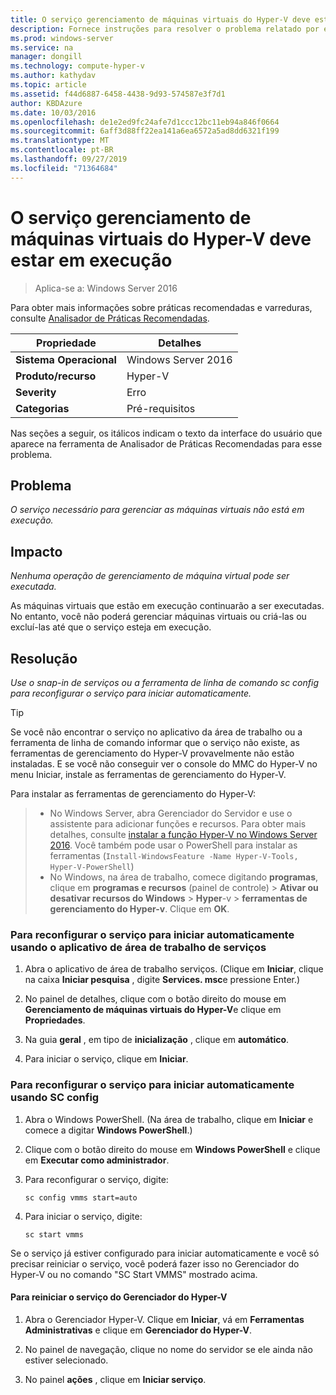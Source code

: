 ```yaml
---
title: O serviço gerenciamento de máquinas virtuais do Hyper-V deve estar em execução
description: Fornece instruções para resolver o problema relatado por essa regra de Analisador de Práticas Recomendadas.
ms.prod: windows-server
ms.service: na
manager: dongill
ms.technology: compute-hyper-v
ms.author: kathydav
ms.topic: article
ms.assetid: f44d6887-6458-4438-9d93-574587e3f7d1
author: KBDAzure
ms.date: 10/03/2016
ms.openlocfilehash: de1e2ed9fc24afe7d1ccc12bc11eb94a846f0664
ms.sourcegitcommit: 6aff3d88ff22ea141a6ea6572a5ad8dd6321f199
ms.translationtype: MT
ms.contentlocale: pt-BR
ms.lasthandoff: 09/27/2019
ms.locfileid: "71364684"
---
```

# <a name="the-hyper-v-virtual-machine-management-service-must-be-running"></a>O serviço gerenciamento de máquinas virtuais do Hyper-V deve estar em execução

>Aplica-se a: Windows Server 2016
  
Para obter mais informações sobre práticas recomendadas e varreduras, consulte [Analisador de Práticas Recomendadas](https://go.microsoft.com/fwlink/?LinkId=122786).  
  
|Propriedade|Detalhes|  
|-|-|  
|**Sistema Operacional**|Windows Server 2016|  
|**Produto/recurso**|Hyper-V|  
|**Severity**|Erro|  
|**Categorias**|Pré-requisitos|  

Nas seções a seguir, os itálicos indicam o texto da interface do usuário que aparece na ferramenta de Analisador de Práticas Recomendadas para esse problema.

## <a name="issue"></a>Problema  
  
*O serviço necessário para gerenciar as máquinas virtuais não está em execução.*  
  
## <a name="impact"></a>Impacto  
  
*Nenhuma operação de gerenciamento de máquina virtual pode ser executada.*  
  
As máquinas virtuais que estão em execução continuarão a ser executadas. No entanto, você não poderá gerenciar máquinas virtuais ou criá-las ou excluí-las até que o serviço esteja em execução.  
  
## <a name="resolution"></a>Resolução  
  
*Use o snap-in de serviços ou a ferramenta de linha de comando sc config para reconfigurar o serviço para iniciar automaticamente.*  
  
> [!TIP]  
> Se você não encontrar o serviço no aplicativo da área de trabalho ou a ferramenta de linha de comando informar que o serviço não existe, as ferramentas de gerenciamento do Hyper-V provavelmente não estão instaladas. E se você não conseguir ver o console do MMC do Hyper-V no menu Iniciar, instale as ferramentas de gerenciamento do Hyper-V.

Para instalar as ferramentas de gerenciamento do Hyper-V:  
>   
> - No Windows Server, abra Gerenciador do Servidor e use o assistente para adicionar funções e recursos. Para obter mais detalhes, consulte [instalar a função Hyper-V no Windows Server 2016](../get-started/Install-the-Hyper-V-role-on-Windows-Server.md).  Você também pode usar o PowerShell para instalar as ferramentas (`Install-WindowsFeature -Name Hyper-V-Tools, Hyper-V-PowerShell`) 
> - No Windows, na área de trabalho, comece digitando **programas**, clique em **programas e recursos** (painel de controle) > **Ativar ou desativar recursos do Windows** > **Hyper**-v  > **ferramentas de gerenciamento do Hyper-v**. Clique em **OK**.  
  
### <a name="to-reconfigure-the-service-to-start-automatically-using-the-services-desktop-app"></a>Para reconfigurar o serviço para iniciar automaticamente usando o aplicativo de área de trabalho de serviços  
  
1.  Abra o aplicativo de área de trabalho serviços. (Clique em **Iniciar**, clique na caixa **Iniciar pesquisa** , digite **Services. msc**e pressione Enter.)  
  
2.  No painel de detalhes, clique com o botão direito do mouse em **Gerenciamento de máquinas virtuais do Hyper-V**e clique em **Propriedades**.  
  
3.  Na guia **geral** , em tipo de **inicialização** , clique em **automático**.  
  
4.  Para iniciar o serviço, clique em **Iniciar**.  
  
### <a name="to-reconfigure-the-service-to-start-automatically-using-sc-config"></a>Para reconfigurar o serviço para iniciar automaticamente usando SC config  
  
1.  Abra o Windows PowerShell. (Na área de trabalho, clique em **Iniciar** e comece a digitar **Windows PowerShell**.)  
  
2.  Clique com o botão direito do mouse em **Windows PowerShell** e clique em **Executar como administrador**.  
  
3.  Para reconfigurar o serviço, digite:  
  
    ```  
    sc config vmms start=auto  
    ```  
  
4.  Para iniciar o serviço, digite:  
  
    ```  
    sc start vmms  
    ```  
  
Se o serviço já estiver configurado para iniciar automaticamente e você só precisar reiniciar o serviço, você poderá fazer isso no Gerenciador do Hyper-V ou no comando "SC Start VMMS" mostrado acima.  
  
#### <a name="to-restart-the-service-from-hyper-v-manager"></a>Para reiniciar o serviço do Gerenciador do Hyper-V  
  
1.  Abra o Gerenciador Hyper-V. Clique em **Iniciar**, vá em **Ferramentas Administrativas** e clique em **Gerenciador do Hyper-V**.  
  
2.  No painel de navegação, clique no nome do servidor se ele ainda não estiver selecionado.  
  
3.  No painel **ações** , clique em **Iniciar serviço**.  
  


